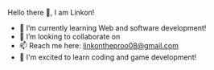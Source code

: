 Hello there 👋, I am Linkon!

- 🌱 I’m currently learning Web and software development!
- 🤝 I’m looking to collaborate on
- 📫 Reach me here: linkontheproo08@gmail.com
- 💞 I'm excited to learn coding and game development!

